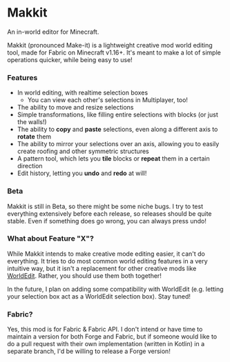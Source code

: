 # Makkit

An in-world editor for Minecraft.

Makkit (pronounced Make-it) is a lightweight creative mod world
editing tool, made for Fabric on Minecraft v1.16+. It's meant to make
a lot of simple operations quicker, while being easy to use!


### Features

* In world editing, with realtime selection boxes
    * You can view each other's selections in Multiplayer, too!
* The ability to move and resize selections
* Simple transformations, like filling entire selections with 
blocks (or just the walls!)
* The ability to **copy** and **paste** selections, even along a different
axis to **rotate** them
* The ability to mirror your selections over an axis, allowing you
to easily create roofing and other symmetric structures
* A pattern tool, which lets you **tile** blocks or **repeat** them 
in a certain direction
* Edit history, letting you **undo** and **redo** at will!

### Beta

Makkit is still in Beta, so there might be some niche bugs. I try to test
everything extensively before each release, so releases should be quite
stable. Even if something does go wrong, you can always press undo!


### What about Feature "X"?

While Makkit intends to make creative mode editing easier, it can't do
everything. It tries to do most common world editing features in a very
intuitive way, but it isn't a replacement for other creative mods like 
[WorldEdit](https://www.curseforge.com/minecraft/mc-mods/worldedit).
Rather, you should use them both together!

In the future, I plan on adding some compatibility with WorldEdit (e.g. 
letting your selection box act as a WorldEdit selection box). Stay tuned!


### Fabric?

Yes, this mod is for Fabric & Fabric API. I don't intend or have
time to maintain a version for both Forge and Fabric, but if someone
would like to do a pull request with their own implementation
(written in Kotlin) in a separate branch, I'd be willing
to release a Forge version!


